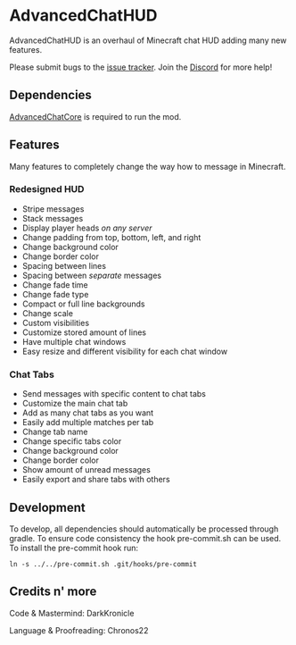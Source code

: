 # AdvancedChatHUD

AdvancedChatHUD is an overhaul of Minecraft chat HUD adding many new features.

Please submit bugs to the [issue tracker](https://github.com/DarkKronicle/AdvancedChatHUD/issues). Join the [Discord](https://discord.gg/WnaE3uZxDA) for more help!

## Dependencies

[AdvancedChatCore](https://github.com/DarkKronicle/AdvancedChatCore) is required to run the mod.

## Features

Many features to completely change the way how to message in Minecraft.

### Redesigned HUD

- Stripe messages
- Stack messages
- Display player heads *on any server*
- Change padding from top, bottom, left, and right
- Change background color
- Change border color
- Spacing between lines
- Spacing between *separate* messages
- Change fade time
- Change fade type
- Compact or full line backgrounds
- Change scale
- Custom visibilities
- Customize stored amount of lines
- Have multiple chat windows
- Easy resize and different visibility for each chat window

### Chat Tabs

- Send messages with specific content to chat tabs
- Customize the main chat tab
- Add as many chat tabs as you want
- Easily add multiple matches per tab
- Change tab name
- Change specific tabs color
- Change background color
- Change border color
- Show amount of unread messages
- Easily export and share tabs with others

## Development

To develop, all dependencies should automatically be processed through gradle. To ensure code consistency the hook pre-commit.sh can be used. To install the pre-commit hook run:

`ln -s ../../pre-commit.sh .git/hooks/pre-commit`

## Credits n' more

Code & Mastermind: DarkKronicle

Language & Proofreading: Chronos22
